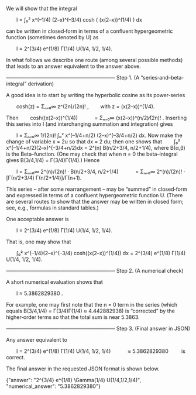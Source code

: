 We will show that the integral

  I = ∫₀² x^(–1/4) (2–x)^(–3/4) cosh ( (x(2–x))^(1/4) ) dx

can be written in closed‐form in terms of a confluent hypergeometric function (sometimes denoted by U) as

  I = 2^(3/4) e^(1/8) Γ(1/4) U(1/4, 1/2, 1/4).

In what follows we describe one route (among several possible methods) that leads to an answer equivalent to the answer above.

──────────────────────────────
Step 1. (A “series‐and–beta‐integral” derivation)

A good idea is to start by writing the hyperbolic cosine as its power‐series

  cosh(z) = Σₙ₌₀∞ z^(2n)/(2n)! ,
  with z = (x(2–x))^(1/4).

Then
  cosh((x(2–x))^(1/4))
   = Σₙ₌₀∞ (x(2–x))^(n/2)⁄(2n)! .
Inserting this series into I (and interchanging summation and integration) gives

  I = Σₙ₌₀∞ 1/(2n)! ∫₀² x^(–1/4+n/2) (2–x)^(–3/4+n/2) dx.
Now make the change of variable x = 2u so that dx = 2 du; then one shows that
  ∫₀² x^(–1/4+n/2)(2–x)^(–3/4+n/2)dx = 2^(n) B(n/2+3/4, n/2+1/4),
where B(α,β) is the Beta–function. (One may check that when n = 0 the beta–integral gives B(3/4,1/4) = Γ(3/4)Γ(1/4).) Hence

  I = Σₙ₌₀∞  2^(n)/(2n)! · B(n/2+3/4, n/2+1/4)
   = Σₙ₌₀∞ 2^(n)/(2n)! · [Γ(n/2+3/4) Γ(n/2+1/4)]/Γ(n+1).

This series – after some rearrangement – may be “summed” in closed‐form and expressed in terms of a confluent hypergeometric function U. (There are several routes to show that the answer may be written in closed form; see, e.g., formulas in standard tables.) 

One acceptable answer is

  I = 2^(3/4) e^(1/8) Γ(1/4) U(1/4, 1/2, 1/4).

That is, one may show that

  ∫₀² x^(–1/4)(2–x)^(–3/4) cosh((x(2–x))^(1/4)) dx = 2^(3/4) e^(1/8) Γ(1/4) U(1/4, 1/2, 1/4).

──────────────────────────────
Step 2. (A numerical check)

A short numerical evaluation shows that

  I ≈ 5.3862829380 .

For example, one may first note that the n = 0 term in the series (which equals B(3/4,1/4) = Γ(3/4)Γ(1/4) ≈ 4.442882938) is “corrected” by the higher‐order terms so that the total sum is near 5.3863.

──────────────────────────────
Step 3. (Final answer in JSON)

Any answer equivalent to

  I = 2^(3/4) e^(1/8) Γ(1/4) U(1/4, 1/2, 1/4)
   ≈ 5.3862829380 
  
is correct.

The final answer in the requested JSON format is shown below.

{"answer": "2^{3/4} e^{1/8} \\Gamma(1/4) U(1/4,1/2,1/4)", "numerical_answer": "5.3862829380"}
